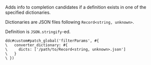 Adds info to completion candidates if a definition exists in one of the specified dictionaries.

Dictionaries are JSON files following `Record<string, unknown>`.

Definition is `JSON.stringify`-ed.

```vim
ddc#custom#patch_global('filterParams', #{
\   converter_dictionary: #{
\     dicts: ['/path/to/Record<string, unknown>.json']
\   }
\ })
```
